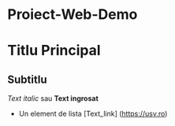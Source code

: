 # Proiect-Web-Demo 
# Titlu Principal
## Subtitlu
*Text italic* sau **Text ingrosat**
- Un element de lista
[Text_link] (https://usv.ro)